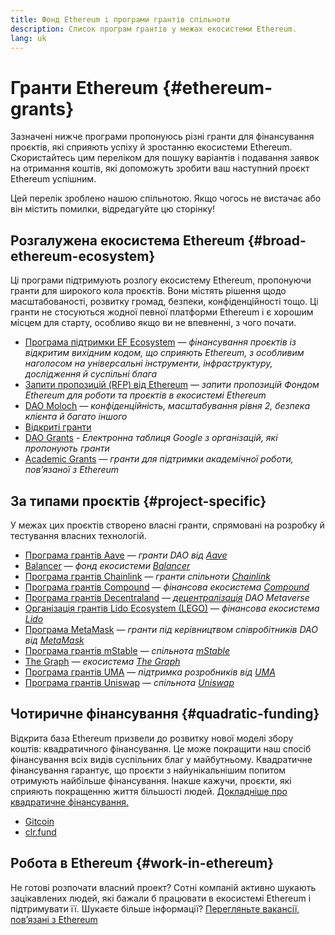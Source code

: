 ```yaml
---
title: Фонд Ethereum і програми грантів спільноти
description: Список програм грантів у межах екосистеми Ethereum.
lang: uk
---
```


# Гранти Ethereum {#ethereum-grants}

Зазначені нижче програми пропонуюсь різні гранти для фінансування проєктів, які сприяють успіху й зростанню екосистеми Ethereum. Скористайтесь цим переліком для пошуку варіантів і подавання заявок на отримання коштів, які допоможуть зробити ваш наступний проєкт Ethereum успішним.

Цей перелік зроблено нашою спільнотою. Якщо чогось не вистачає або він містить помилки, відредагуйте цю сторінку!

## Розгалужена екосистема Ethereum {#broad-ethereum-ecosystem}

Ці програми підтримують розлогу екосистему Ethereum, пропонуючи гранти для широкого кола проєктів. Вони містять рішення щодо масштабованості, розвитку громад, безпеки, конфіденційності тощо. Ці гранти не стосуються жодної певної платформи Ethereum і є хорошим місцем для старту, особливо якщо ви не впевненні, з чого почати.

- [Програма підтримки EF Ecosystem](https://esp.ethereum.foundation) — _фінансування проєктів із відкритим вихідним кодом, що сприяють Ethereum, з особливим наголосом на універсальні інструменти, інфраструктуру, дослідження й суспільні блага_
- [Запити пропозицій (RFP) від Ethereum](https://github.com/ethereum/requests-for-proposals) — _запити пропозицій Фондом Ethereum для роботи та проєктів в екосистемі Ethereum_
- [DAO Moloch](https://www.molochdao.com/) — _конфіденційність, масштабування рівня 2, безпека клієнта й багато іншого_
- [Відкриті гранти](https://opengrants.com/explore)
- [DAO Grants](https://docs.google.com/spreadsheets/d/1XHc-p_MHNRdjacc8uOEjtPoWL86olP4GyxAJOFO0zxY/edit#gid=0) - _Електронна таблиця Google з організацій, які пропонують гранти_
- [Academic Grants](https://esp.ethereum.foundation/academic-grants) — _гранти для підтримки академічної роботи, пов’язаної з Ethereum_

## За типами проєктів {#project-specific}

У межах цих проєктів створено власні гранти, спрямовані на розробку й тестування власних технологій.

- [Програма грантів Aave](https://aavegrants.org/) — _гранти DAO від [Aave](https://aave.com/)_
- [Balancer](https://balancergrants.notion.site/Balancer-Community-Grants-23e562c5bc4347cd8304637bff0058e6) — _фонд екосистеми [Balancer](https://balancer.fi/)_
- [Програма грантів Chainlink](https://chain.link/community/grants) — _гранти спільноти [Chainlink](https://chain.link/)_
- [Програма грантів Compound](https://compoundgrants.org/) — _фінансова екосистема [Compound](https://compound.finance/)_
- [Програма грантів Decentraland](https://governance.decentraland.org/grants/) — _[децентралізація](https://decentraland.org/) DAO Metaverse_
- [Організація грантів Lido Ecosystem (LEGO)](https://lego.lido.fi/) — _фінансова екосистема [Lido](https://lido.fi/)_
- [Програма MetaMask](https://metamaskgrants.org/) — _гранти під керівництвом співробітників DAO від [MetaMask](https://metamask.io/)_
- [Програма грантів mStable](https://docs.mstable.org/advanced/grants-program) — _спільнота [mStable](https://mstable.org/)_
- [The Graph](https://airtable.com/shrdfvnFvVch3IOVm) — _екосистема [The Graph](https://thegraph.com/)_
- [Програма грантів UMA](https://grants.umaproject.org/) — _підтримка розробників від [UMA](https://umaproject.org/)_
- [Програма грантів Uniswap](https://www.unigrants.org/) — _спільнота [Uniswap](https://uniswap.org/)_

## Чотиричне фінансування {#quadratic-funding}

Відкрита база Ethereum призвели до розвитку нової моделі збору коштів: квадратичного фінансування. Це може покращити наш спосіб фінансування всіх видів суспільних благ у майбутньому. Квадратичне фінансування гарантує, що проєкти з найунікальнішим попитом отримують найбільше фінансування. Інакше кажучи, проєкти, які сприяють покращенню життя більшості людей. [Докладніше про квадратичне фінансування.](/defi/#quadratic-funding)

- [Gitcoin](https://gitcoin.co/grants)
- [clr.fund](https://clr.fund/)

## Робота в Ethereum {#work-in-ethereum}

Не готові розпочати власний проект? Сотні компаній активно шукають зацікавлених людей, які бажали б працювати в екосистемі Ethereum і підтримувати її. Шукаєте більше інформації? [Перегляньте вакансії, пов’язані з Ethereum](/community/get-involved/#ethereum-jobs)

